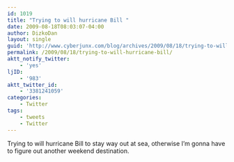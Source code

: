 ```yaml
---
id: 1019
title: "Trying to will hurricane Bill "
date: 2009-08-18T08:03:07-04:00
author: DizkoDan
layout: single
guid: 'http://www.cyberjunx.com/blog/archives/2009/08/18/trying-to-will-hurricane-bill/'
permalink: /2009/08/18/trying-to-will-hurricane-bill/
aktt_notify_twitter:
    - 'yes'
ljID:
    - '983'
aktt_twitter_id:
    - '3381241059'
categories:
    - Twitter
tags:
    - tweets
    - Twitter
---
```


Trying to will hurricane Bill to stay way out at sea, otherwise I’m gonna have to figure out another weekend destination.